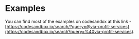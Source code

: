# Examples

You can find most of the examples on codesandox at this link - [https://codesandbox.io/search/?query=@via-profit-services](https://codesandbox.io/search?query=%40via-profit-services).